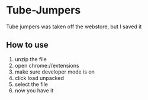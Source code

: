 # Tube-Jumpers
Tube jumpers was taken off the webstore, but I saved it 
## How to use
1. unzip the file
2. open chrome://extensions
3. make sure developer mode is on 
4. click load unpacked
5. select the file
6. now you have it
